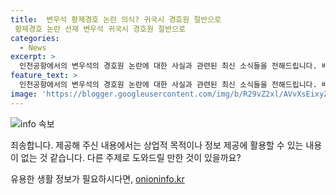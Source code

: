 ```yaml
---
title:  변우석 황제경호 논란 의식? 귀국시 경호원 절반으로
 황제경호 논란 선재 변우석 귀국시 경호원 절반으로
categories:
  - News
excerpt: >
  인천공항에서의 변우석의 경호원 논란에 대한 사실과 관련된 최신 소식들을 전해드립니다. 배우 변우석은 홍콩 공연을 마치고 인천공항으로 돌아왔으며, 이번에는 이전에 비해 경호 인력이 줄었다고 합니다. 소속사는 과잉 경호에 대한 사과를 했지만, 변우석이 입국하는 과정에서도 위험한 상황이 발생했고 인천공항경찰단은 경호원들에 대한 조사를 진행 중입니다. 변우석의 입국에는 주변 팬들로부터 과도한 관심과 위험을 노출받았으며, 이에 대한 사설 경비업체 소속 경호원들에 대한 법률적 조치가 검토 중에 있습니다.
feature_text: >
  인천공항에서의 변우석의 경호원 논란에 대한 사실과 관련된 최신 소식들을 전해드립니다. 배우 변우석은 홍콩 공연을 마치고 인천공항으로 돌아왔으며, 이번에는 이전에 비해 경호 인력이 줄었다고 합니다. 소속사는 과잉 경호에 대한 사과를 했지만, 변우석이 입국하는 과정에서도 위험한 상황이 발생했고 인천공항경찰단은 경호원들에 대한 조사를 진행 중입니다. 변우석의 입국에는 주변 팬들로부터 과도한 관심과 위험을 노출받았으며, 이에 대한 사설 경비업체 소속 경호원들에 대한 법률적 조치가 검토 중에 있습니다.
image: 'https://blogger.googleusercontent.com/img/b/R29vZ2xl/AVvXsEixyZcFfHzMRdzZMjFBmAUKJYCLCGyLL1o632UiGVXcaFdKo_bkvkuCioo0uUKlGfBVcT3P84aROyZIXSBEx3Aw5nCQ3pTgDom1WDC4m8eifvWiAmWEEVb4x6G_l8C0QH225ldMjyaFvpxGEBGNO37VmDTDMHGhJPq73UglMfDca1-0aw/s1600/blogspot.png'
---
```


<p><img src="https://blogger.googleusercontent.com/img/b/R29vZ2xl/AVvXsEixyZcFfHzMRdzZMjFBmAUKJYCLCGyLL1o632UiGVXcaFdKo_bkvkuCioo0uUKlGfBVcT3P84aROyZIXSBEx3Aw5nCQ3pTgDom1WDC4m8eifvWiAmWEEVb4x6G_l8C0QH225ldMjyaFvpxGEBGNO37VmDTDMHGhJPq73UglMfDca1-0aw/s1600/blogspot.png" alt="info 속보" /></p>

<p>죄송합니다. 제공해 주신 내용에서는 상업적 목적이나 정보 제공에 활용할 수 있는 내용이 없는 것 같습니다. 다른 주제로 도와드릴 만한 것이 있을까요?</p>
유용한 생활 정보가 필요하시다면, <a href="https://onioninfo.kr" rel="dofollow">onioninfo.kr</a>


